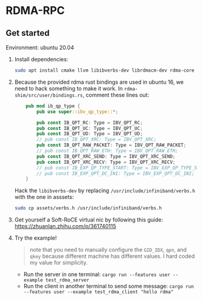 # RDMA-RPC

## Get started

Environment: ubuntu 20.04

1. Install dependencies:

    ```sh
    sudo apt install cmake llvm libibverbs-dev librdmacm-dev rdma-core
    ```

2. Because the provided rdma rust bindings are used in ubuntu 16, we need to hack something to make it work.
    In `rdma-shim/src/user/bindings.rs`, comment these lines out:

    ```rust
        pub mod ib_qp_type {
            pub use super::ibv_qp_type::*;

            pub const IB_QPT_RC: Type = IBV_QPT_RC;
            pub const IB_QPT_UC: Type = IBV_QPT_UC;
            pub const IB_QPT_UD: Type = IBV_QPT_UD;
            // pub const IB_QPT_XRC: Type = IBV_QPT_XRC;
            pub const IB_QPT_RAW_PACKET: Type = IBV_QPT_RAW_PACKET;
            // pub const IB_QPT_RAW_ETH: Type = IBV_QPT_RAW_ETH;
            pub const IB_QPT_XRC_SEND: Type = IBV_QPT_XRC_SEND;
            pub const IB_QPT_XRC_RECV: Type = IBV_QPT_XRC_RECV;
            // pub const IB_EXP_QP_TYPE_START: Type = IBV_EXP_QP_TYPE_START;
            // pub const IB_EXP_QPT_DC_INI: Type = IBV_EXP_QPT_DC_INI;
        }
    ```

    Hack the `libibverbs-dev` by replacing `/usr/include/infiniband/verbs.h` with the one in asssets:

    ```sh
    sudo cp assets/verbs.h /usr/include/infiniband/verbs.h
    ```

3. Get yourself a Soft-RoCE virtual nic by following this guide: <https://zhuanlan.zhihu.com/p/361740115>
4. Try the example!
    > note that you need to manually configure the `GID_IDX`, `qpn`, and `qkey` because different machine has different values. I hard coded my value for simplicity.
    * Run the server in one terminal: `cargo run --features user --example test_rdma_server`
    * Run the client in another terminal to send some message: `cargo run --features user --example test_rdma_client "hello rdma"`
